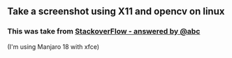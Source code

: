 ## Take a screenshot using X11 and opencv on linux
### This was take from [StackoverFlow - answered by @abc](https://stackoverflow.com/questions/24988164/c-fast-screenshots-in-linux-for-use-with-opencv)
(I'm using Manjaro 18 with xfce)